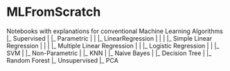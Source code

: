 # MLFromScratch
Notebooks with explanations for conventional Machine Learning Algorithms 
|_ Supervised
|  |_ Parametric
|  |   |_ LinearRegression
|  |   |   |_ Simple Linear Regression
|  |   |   |_ Multiple Linear Regression
|  |   |_ Logistic Regression
|  |   |_ SVM
|  |_ Non-Parametric
|      |_ KNN
|      |_ Naive Bayes
|      |_ Decision Tree
|      |_ Random Forest
|_ Unsupervised
    |_ PCA
